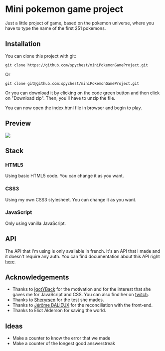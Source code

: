 # Mini pokemon game project
Just a little project of game, based on the pokemon universe, where you have to type the name of the first 251 pokemons.

## Installation
You can clone this project with git:

`git clone https://github.com/spychest/miniPokemonGameProject.git`

Or

`git clone git@github.com:spychest/miniPokemonGameProject.git`

Or you can download it by clicking on the code green button and then click on "Download zip". Then, you'll have to unzip the file.

You can now open the index.html file in browser and begin to play.

## Preview
![](https://i.ibb.co/ng4qBb0/preview.jpg)

## Stack
### HTML5
Using basic HTML5 code. You can change it as you want.
### CSS3
Using my own CSS3 stylesheet. You can change it as you want.
### JavaScript
Only using vanilla JavaScript.

## API
The API that I'm using is only available in french. It's an API that I made and it doesn't require any auth. You can find documentation about this API right [here](https://pokemon-api.spychest.fr/api/doc).

## Acknowledgements
- Thanks to [IgotYBack](https://github.com/IGotYBack) for the motivation and for the interest that she gaves me for JavaScript and CSS. You can also find her on [twitch](https://www.twitch.tv/igotyb).
- Thanks to [Sheryrsen](https://www.twitch.tv/sheryrsen) for the test she mades.
- Thanks to [Jérôme BALIEUX](https://github.com/jbalieux) for the reconciliation with the front-end.
- Thanks to Eliot Alderson for saving the world.

## Ideas
- Make a counter to know the error that we made
- Make a counter of the longest good answerstreak
